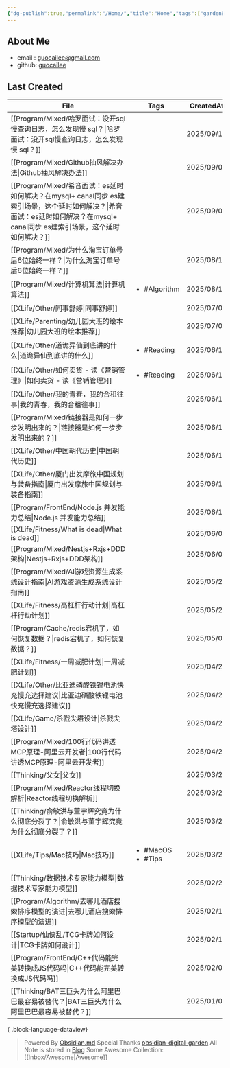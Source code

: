 ```yaml
---
{"dg-publish":true,"permalink":"/Home/","title":"Home","tags":["gardenEntry"],"noteIcon":"","created":"2025-06-19T07:51:23.412+08:00"}
---
```


## About Me
* email : [guocailee@gmail.com](mailto:guocailee@gmail.com)
* github: [guocailee](https://github.com/guocailee)

## Last Created

| File                                                                                                                  | Tags                                   | CreatedAt  |
| --------------------------------------------------------------------------------------------------------------------- | -------------------------------------- | ---------- |
| [[Program/Mixed/哈罗面试：没开sql慢查询日志，怎么发现慢 sql？\|哈罗面试：没开sql慢查询日志，怎么发现慢 sql？]]                                           | <ul></ul>                              | 2025/09/10 |
| [[Program/Mixed/Github抽风解决办法\|Github抽风解决办法]]                                                                       | <ul></ul>                              | 2025/09/09 |
| [[Program/Mixed/希音面试：es延时如何解决？在mysql+ canal同步 es建索引场景，这个延时如何解决？\|希音面试：es延时如何解决？在mysql+ canal同步 es建索引场景，这个延时如何解决？]] | <ul></ul>                              | 2025/09/05 |
| [[Program/Mixed/为什么淘宝订单号后6位始终一样？\|为什么淘宝订单号后6位始终一样？]]                                                               | <ul></ul>                              | 2025/08/19 |
| [[Program/Mixed/计算机算法\|计算机算法]]                                                                                     | <ul><li>#Algorithm</li></ul>           | 2025/08/14 |
| [[XLife/Other/同事舒婷\|同事舒婷]]                                                                                         | <ul></ul>                              | 2025/07/07 |
| [[XLife/Parenting/幼儿园大班的绘本推荐\|幼儿园大班的绘本推荐]]                                                                         | <ul></ul>                              | 2025/07/02 |
| [[XLife/Other/道诡异仙到底讲的什么\|道诡异仙到底讲的什么]]                                                                             | <ul><li>#Reading</li></ul>             | 2025/06/19 |
| [[XLife/Other/如何卖货 - 读《营销管理》\|如何卖货 - 读《营销管理》]]                                                                     | <ul><li>#Reading</li></ul>             | 2025/06/19 |
| [[XLife/Other/我的青春，我的合租往事\|我的青春，我的合租往事]]                                                                           | <ul></ul>                              | 2025/06/19 |
| [[Program/Mixed/链接器是如何一步步发明出来的？\|链接器是如何一步步发明出来的？]]                                                                 | <ul></ul>                              | 2025/06/19 |
| [[XLife/Other/中国朝代历史\|中国朝代历史]]                                                                                     | <ul></ul>                              | 2025/06/19 |
| [[XLife/Other/厦门出发摩旅中国规划与装备指南\|厦门出发摩旅中国规划与装备指南]]                                                                   | <ul></ul>                              | 2025/06/15 |
| [[Program/FrontEnd/Node.js 并发能力总结\|Node.js 并发能力总结]]                                                                | <ul></ul>                              | 2025/06/12 |
| [[XLife/Fitness/What is dead\|What is dead]]                                                                       | <ul></ul>                              | 2025/06/04 |
| [[Program/Mixed/Nestjs+Rxjs+DDD架构\|Nestjs+Rxjs+DDD架构]]                                                             | <ul></ul>                              | 2025/06/03 |
| [[Program/Mixed/AI游戏资源生成系统设计指南\|AI游戏资源生成系统设计指南]]                                                                   | <ul></ul>                              | 2025/05/23 |
| [[XLife/Fitness/高杠杆行动计划\|高杠杆行动计划]]                                                                                 | <ul></ul>                              | 2025/05/21 |
| [[Program/Cache/redis宕机了，如何恢复数据？\|redis宕机了，如何恢复数据？]]                                                               | <ul></ul>                              | 2025/05/07 |
| [[XLife/Fitness/一周减肥计划\|一周减肥计划]]                                                                                   | <ul></ul>                              | 2025/04/25 |
| [[XLife/Other/比亚迪磷酸铁锂电池快充慢充选择建议\|比亚迪磷酸铁锂电池快充慢充选择建议]]                                                               | <ul></ul>                              | 2025/04/22 |
| [[XLife/Game/杀戮尖塔设计\|杀戮尖塔设计]]                                                                                      | <ul></ul>                              | 2025/04/21 |
| [[Program/Mixed/100行代码讲透MCP原理-阿里云开发者\|100行代码讲透MCP原理-阿里云开发者]]                                                       | <ul></ul>                              | 2025/04/21 |
| [[Thinking/父女\|父女]]                                                                                                | <ul></ul>                              | 2025/03/27 |
| [[Program/Mixed/Reactor线程切换解析\|Reactor线程切换解析]]                                                                     | <ul></ul>                              | 2025/03/25 |
| [[Thinking/俞敏洪与董宇辉究竟为什么彻底分裂了？\|俞敏洪与董宇辉究竟为什么彻底分裂了？]]                                                                | <ul></ul>                              | 2025/03/25 |
| [[XLife/Tips/Mac技巧\|Mac技巧]]                                                                                        | <ul><li>#MacOS</li><li>#Tips</li></ul> | 2025/03/21 |
| [[Thinking/数据技术专家能力模型\|数据技术专家能力模型]]                                                                                | <ul></ul>                              | 2025/02/26 |
| [[Program/Algorithm/去哪儿酒店搜索排序模型的演进\|去哪儿酒店搜索排序模型的演进]]                                                               | <ul></ul>                              | 2025/02/17 |
| [[Startup/仙侠乱/TCG卡牌如何设计\|TCG卡牌如何设计]]                                                                               | <ul></ul>                              | 2025/02/11 |
| [[Program/FrontEnd/C++代码能完美转换成JS代码吗\|C++代码能完美转换成JS代码吗]]                                                            | <ul></ul>                              | 2025/02/08 |
| [[Thinking/BAT三巨头为什么阿里巴巴最容易被替代？\|BAT三巨头为什么阿里巴巴最容易被替代？]]                                                            | <ul></ul>                              | 2025/01/06 |

{ .block-language-dataview}


> Powered By [Obsidian.md](https://obsidian.md/) 
> Special Thanks [obsidian-digital-garden](https://github.com/oleeskild/obsidian-digital-garden)
 >All Note is stored in [Blog](https://github.com/guocailee/blog)
> Some Awesome Collection: [[Inbox/Awesome\|Awesome]]